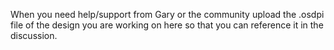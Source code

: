 
When you need help/support from Gary or the community upload the .osdpi file of the design you are working on here so that you can reference it in the discussion. 
